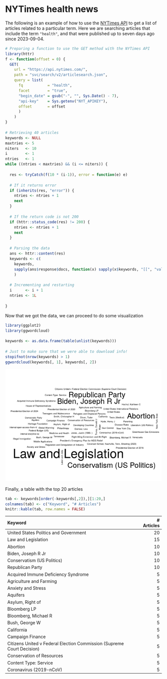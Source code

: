 
# NYTimes health news

The following is an example of how to use the [NYTimes
API](https://developer.nytimes.com/) to get a list of articles related
to a particular term. Here we are searching articles that include the
term `"health"`, and that were published up to seven days ago since
2023-09-04.

``` r
# Preparing a function to use the GET method with the NYTimes API
library(httr)
f <- function(offset = 0) {
  GET(
    url = "https://api.nytimes.com/",
    path = "svc/search/v2/articlesearch.json",
    query = list(
      fq           = "health",
      facet        = "true",
      "begin_date" = gsub("-", "", Sys.Date() - 7),
      "api-key"    = Sys.getenv("NYT_APIKEY"),
      offset       = offset
      )
    )
}

# Retrieving 40 articles
keywords <- NULL
maxtries <- 5
niters   <- 10
i        <- 1
ntries   <- 1
while ((ntries < maxtries) && (i <= niters)) {
  
  res <- tryCatch(f(10 * (i-1)), error = function(e) e)
  
  # If it returns error
  if (inherits(res, "error")) {
    ntries <- ntries + 1
    next
  }
  
  # If the return code is not 200
  if (httr::status_code(res) != 200) {
    ntries <- ntries + 1
    next
  }
  
  # Parsing the data
  ans <- httr::content(res)
  keywords <- c(
    keywords,
    sapply(ans$response$docs, function(x) sapply(x$keywords, "[[", "value"))
    )
  
  # Incrementing and restarting
  i      <- i + 1
  ntries <- 1L
  
}
```

Now that we got the data, we can proceed to do some visualization

``` r
library(ggplot2)
library(ggwordcloud)

keywords <- as.data.frame(table(unlist(keywords)))

# Just to make sure that we were able to download info!
stopifnot(nrow(keywords) > 1)
ggwordcloud(keywords[, 1], keywords[, 2])
```

![](README_files/figure-gfm/preparing-data-1.png)<!-- -->

Finally, a table with the top 20 articles

``` r
tab <- keywords[order(-keywords[,2]),][1:20,]
colnames(tab) <- c("Keyword", "# Articles")
knitr::kable(tab, row.names = FALSE)
```

| Keyword                                                                | \# Articles |
|:-----------------------------------------------------------------------|------------:|
| United States Politics and Government                                  |          20 |
| Law and Legislation                                                    |          15 |
| Abortion                                                               |          10 |
| Biden, Joseph R Jr                                                     |          10 |
| Conservatism (US Politics)                                             |          10 |
| Republican Party                                                       |          10 |
| Acquired Immune Deficiency Syndrome                                    |           5 |
| Agriculture and Farming                                                |           5 |
| Anxiety and Stress                                                     |           5 |
| Aquifers                                                               |           5 |
| Asylum, Right of                                                       |           5 |
| Bloomberg LP                                                           |           5 |
| Bloomberg, Michael R                                                   |           5 |
| Bush, George W                                                         |           5 |
| California                                                             |           5 |
| Campaign Finance                                                       |           5 |
| Citizens United v Federal Election Commission (Supreme Court Decision) |           5 |
| Conservation of Resources                                              |           5 |
| Content Type: Service                                                  |           5 |
| Coronavirus (2019-nCoV)                                                |           5 |
